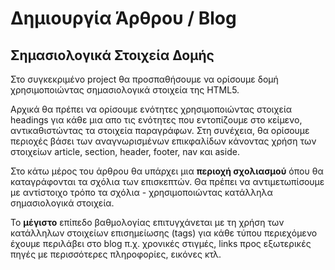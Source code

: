 # Δημιουργία Άρθρου / Blog 

## Σημασιολογικά Στοιχεία Δομής

Στο συγκεκριμένο project θα προσπαθήσουμε να ορίσουμε δομή χρησιμοποιώντας σημασιολογικά στοιχεία της HTML5.

Αρχικά θα πρέπει να ορίσουμε ενότητες χρησιμοποιώντας στοιχεία headings για κάθε μια απο τις ενότητες που εντοπίζουμε στο κείμενο, αντικαθιστώντας τα στοιχεία παραγράφων. Στη συνέχεια, θα ορίσουμε περιοχές βάσει των αναγνωρισμένων επικφαλίδων κάνοντας χρήση των στοιχείων article, section, header, footer, nav και aside. 

Στο κάτω μέρος του άρθρου θα υπάρχει μια **περιοχή σχολιασμού** όπου θα καταγράφονται τα σχόλια των επισκεπτών. Θα πρέπει να αντιμετωπίσουμε με αντίστοιχο τρόπο τα σχόλια - χρησιμοποιώντας κατάλληλα σημασιολογικά στοιχεία.

Το **μέγιστο** επίπεδο βαθμολογίας επιτυγχάνεται με τη χρήση των κατάλληλων στοιχείων επισημείωσης (tags) για κάθε τύπου περιεχόμενο έχουμε περιλάβει στο blog π.χ. χρονικές στιγμές, links προς εξωτερικές πηγές με περισσότερες πληροφορίες, εικόνες κτλ.


